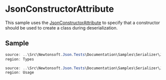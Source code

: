 ﻿# JsonConstructorAttribute

This sample uses the [JsonConstructorAttribute](T:Newtonsoft.Json.JsonConstructorAttribute) to specify that a constructor should be used to create a class during deserialization.

## Sample

```csharp Types
source: ..\Src\Newtonsoft.Json.Tests\Documentation\Samples\Serializer\JsonConstructorAttribute.cs
region: Types
```

```csharp Usage
source: ..\Src\Newtonsoft.Json.Tests\Documentation\Samples\Serializer\JsonConstructorAttribute.cs
region: Usage
```